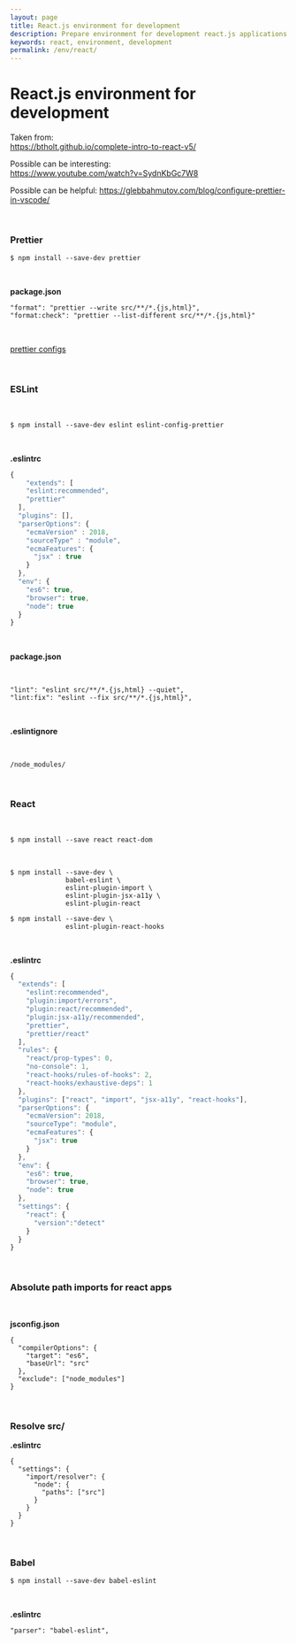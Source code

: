```yaml
---
layout: page
title: React.js environment for development
description: Prepare environment for development react.js applications
keywords: react, environment, development
permalink: /env/react/
---
```


# React.js environment for development

Taken from:  
https://btholt.github.io/complete-intro-to-react-v5/

Possible can be interesting:  
https://www.youtube.com/watch?v=SydnKbGc7W8

Possible can be helpful:
https://glebbahmutov.com/blog/configure-prettier-in-vscode/

<br/>

### Prettier

```
$ npm install --save-dev prettier
```

<br/>

**package.json**

```
"format": "prettier --write src/**/*.{js,html}",
"format:check": "prettier --list-different src/**/*.{js,html}"
```

<br/>

<a href="/env/ide/vscode/">prettier configs</a>

<br/>

### ESLint

<br/>

```
$ npm install --save-dev eslint eslint-config-prettier
```

<!--
eslint-plugin-prettier
-->

<br/>

**.eslintrc**

```js
{
    "extends": [
    "eslint:recommended",
    "prettier"
  ],
  "plugins": [],
  "parserOptions": {
    "ecmaVersion" : 2018,
    "sourceType" : "module",
    "ecmaFeatures": {
      "jsx" : true
    }
  },
  "env": {
    "es6": true,
    "browser": true,
    "node": true
  }
}

```

<br/>

**package.json**

<br/>

```
"lint": "eslint src/**/*.{js,html} --quiet",
"lint:fix": "eslint --fix src/**/*.{js,html}",
```

<br/>

**.eslintignore**

<br/>

```
/node_modules/
```

<br/>

### React

<br/>

    $ npm install --save react react-dom

<br/>

```
$ npm install --save-dev \
              babel-eslint \
              eslint-plugin-import \
              eslint-plugin-jsx-a11y \
              eslint-plugin-react

$ npm install --save-dev \
              eslint-plugin-react-hooks
```

<br/>

**.eslintrc**

```js
{
  "extends": [
    "eslint:recommended",
    "plugin:import/errors",
    "plugin:react/recommended",
    "plugin:jsx-a11y/recommended",
    "prettier",
    "prettier/react"
  ],
  "rules": {
    "react/prop-types": 0,
    "no-console": 1,
    "react-hooks/rules-of-hooks": 2,
    "react-hooks/exhaustive-deps": 1
  },
  "plugins": ["react", "import", "jsx-a11y", "react-hooks"],
  "parserOptions": {
    "ecmaVersion": 2018,
    "sourceType": "module",
    "ecmaFeatures": {
      "jsx": true
    }
  },
  "env": {
    "es6": true,
    "browser": true,
    "node": true
  },
  "settings": {
    "react": {
      "version":"detect"
    }
  }
}

```

<br/>

### Absolute path imports for react apps

<br/>

**jsconfig.json**

```
{
  "compilerOptions": {
    "target": "es6",
    "baseUrl": "src"
  },
  "exclude": ["node_modules"]
}

```

<br/>

### Resolve src/

**.eslintrc**

```
{
  "settings": {
    "import/resolver": {
      "node": {
        "paths": ["src"]
      }
    }
  }
}
```

<br/>

### Babel

    $ npm install --save-dev babel-eslint

<br/>

**.eslintrc**

```
"parser": "babel-eslint",
```

<!--
<br/>

### Parcel

    $ npm install --save-dev parcel-bundler

<br/>

```
"dev": "parcel src/index.html"
``` -->

